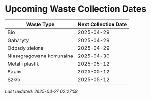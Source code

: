 # Upcoming Waste Collection Dates

| Waste Type | Next Collection Date |
|------------|----------------------|
| Bio | 2025-04-29 |
| Gabaryty | 2025-04-29 |
| Odpady zielone | 2025-04-29 |
| Niesegregowane komunalne | 2025-04-30 |
| Metal i plastik | 2025-05-12 |
| Papier | 2025-05-12 |
| Szkło | 2025-05-12 |


*Last updated: 2025-04-27 02:27:58*
